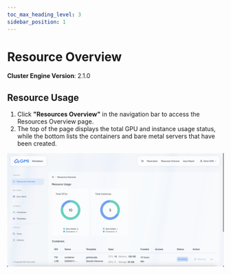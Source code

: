 ```yaml
---
toc_max_heading_level: 3
sidebar_position: 1
---
```


# Resource Overview

**Cluster Engine Version**: 2.1.0

## Resource Usage

1. Click **"Resources Overview"** in the navigation bar to access the Resources Overview page.
2. The top of the page displays the total GPU and instance usage status, while the bottom lists the containers and bare metal servers that have been created.

![image-20250312-023902.png](/assets/image-20250312-023902.png)

